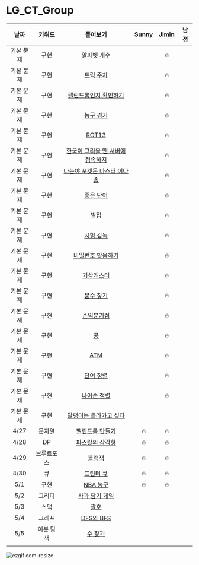 # LG_CT_Group
| 날짜 | 키워드 | 풀어보기 | Sunny | Jimin | 남졍 |
| :-: | :-: | :-: | :-: | :-: | :-: |
| 기본 문제 | 구현 | [알파벳 개수](https://www.acmicpc.net/problem/10808) | | 🔥 | |
| 기본 문제 | 구현 | [트럭 주차](https://www.acmicpc.net/problem/2979) | | 🔥 | |
| 기본 문제 | 구현 | [펠린드롬인지 확인하기](https://www.acmicpc.net/problem/10988) | | 🔥 | |
| 기본 문제 | 구현 | [농구 경기](https://www.acmicpc.net/problem/1159) | | 🔥 | |
| 기본 문제 | 구현 | [ROT13](https://www.acmicpc.net/problem/11655) | | 🔥 | |
| 기본 문제 | 구현 | [한국이 그리울 땐 서버에 접속하지](https://www.acmicpc.net/problem/9996) | | 🔥 | |
| 기본 문제 | 구현 | [나는야 포켓몬 마스터 이다솜](https://www.acmicpc.net/problem/1620) | | 🔥 | |
| 기본 문제 | 구현 | [좋은 단어](https://www.acmicpc.net/problem/3986) | | 🔥 | |
| 기본 문제 | 구현 | [벌집](https://www.acmicpc.net/problem/2292) | | 🔥 | |
| 기본 문제 | 구현 | [시험 감독](https://www.acmicpc.net/problem/13458) | | 🔥 | |
| 기본 문제 | 구현 | [비밀번호 발음하기](https://www.acmicpc.net/problem/4659) | | 🔥 | |
| 기본 문제 | 구현 | [기상캐스터](https://www.acmicpc.net/problem/10709) | | 🔥 | |
| 기본 문제 | 구현 | [분수 찾기](https://www.acmicpc.net/problem/1193) | | 🔥 | |
| 기본 문제 | 구현 | [손익분기점](https://www.acmicpc.net/problem/1712) | | 🔥 | |
| 기본 문제 | 구현 | [공](https://www.acmicpc.net/problem/1547) | | 🔥 | |
| 기본 문제 | 구현 | [ATM](https://www.acmicpc.net/problem/11399) | | 🔥 | |
| 기본 문제 | 구현 | [단어 정렬](https://www.acmicpc.net/problem/1181) | | 🔥 | |
| 기본 문제 | 구현 | [나이순 정렬](https://www.acmicpc.net/problem/10814) | | 🔥 | |
| 기본 문제 | 구현 | [달팽이는 올라가고 싶다](https://www.acmicpc.net/problem/2869) | | | |
| 4/27 | 문자열 | [팰린드롬 만들기](https://www.acmicpc.net/problem/1213) | 🔥 | 🔥 | |
| 4/28 | DP | [파스칼의 삼각형](https://www.acmicpc.net/problem/16395) | 🔥 | 🔥 | |
| 4/29 | 브루트포스 | [블랙잭](https://www.acmicpc.net/problem/2798) | 🔥 | 🔥 | |
| 4/30 | 큐 | [프린터 큐](https://www.acmicpc.net/problem/1966) | 🔥 | 🔥 | |
| 5/1 | 구현 | [NBA 농구](https://www.acmicpc.net/problem/2852) | 🔥 | 🔥 | |
| 5/2 | 그리디 | [사과 담기 게임](https://www.acmicpc.net/problem/2828) | | | |
| 5/3 | 스택 | [괄호](https://www.acmicpc.net/problem/9012) | | | |
| 5/4 | 그래프 | [DFS와 BFS](https://www.acmicpc.net/problem/1260) | | | |
| 5/5 | 이분 탐색 | [수 찾기](https://www.acmicpc.net/problem/1920) | | | |
| | | | | | |

![ezgif com-resize](https://user-images.githubusercontent.com/40224884/235282241-be54a4a9-341d-417d-bf7f-d830a82f162d.gif)
